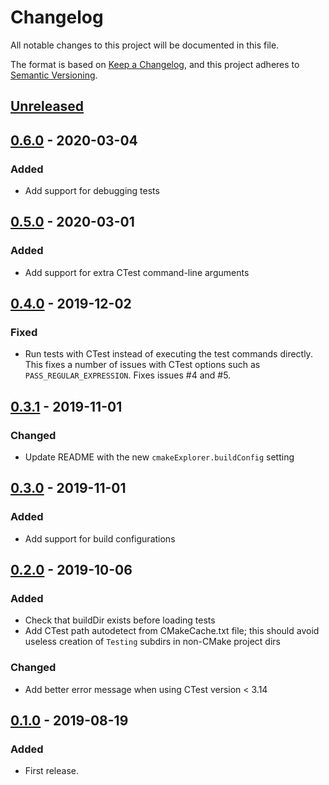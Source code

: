 # Changelog

All notable changes to this project will be documented in this file.

The format is based on [Keep a Changelog](https://keepachangelog.com/en/1.0.0/),
and this project adheres to [Semantic Versioning](https://semver.org/spec/v2.0.0.html).

## [Unreleased]

## [0.6.0] - 2020-03-04

### Added

- Add support for debugging tests

## [0.5.0] - 2020-03-01

### Added

- Add support for extra CTest command-line arguments

## [0.4.0] - 2019-12-02

### Fixed

- Run tests with CTest instead of executing the test commands directly. This fixes a number of issues with CTest options such as `PASS_REGULAR_EXPRESSION`. Fixes issues #4 and #5.

## [0.3.1] - 2019-11-01

### Changed

- Update README with the new `cmakeExplorer.buildConfig` setting

## [0.3.0] - 2019-11-01

### Added

- Add support for build configurations

## [0.2.0] - 2019-10-06

### Added

- Check that buildDir exists before loading tests
- Add CTest path autodetect from CMakeCache.txt file; this should avoid useless creation of `Testing` subdirs in non-CMake project dirs

### Changed

- Add better error message when using CTest version < 3.14

## [0.1.0] - 2019-08-19

### Added

- First release.

[unreleased]: https://github.com/Derivitec/cmake-test-explorer/compare/v0.6.0...HEAD
[0.6.0]: https://github.com/Derivitec/cmake-test-explorer/compare/v0.5.0...v0.6.0
[0.5.0]: https://github.com/Derivitec/cmake-test-explorer/compare/v0.4.0...v0.5.0
[0.4.0]: https://github.com/Derivitec/cmake-test-explorer/compare/v0.3.1...v0.4.0
[0.3.1]: https://github.com/Derivitec/cmake-test-explorer/compare/v0.3.0...v0.3.1
[0.3.0]: https://github.com/Derivitec/cmake-test-explorer/compare/v0.2.0...v0.3.0
[0.2.0]: https://github.com/Derivitec/cmake-test-explorer/compare/v0.1.0...v0.2.0
[0.1.0]: https://github.com/Derivitec/cmake-test-explorer/releases/tag/v0.1.0
